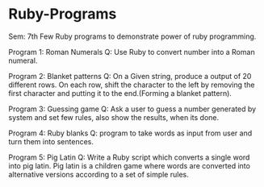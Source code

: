# Ruby-Programs
Sem: 7th
Few Ruby programs to demonstrate power of ruby programming.

Program 1: Roman Numerals
Q: Use Ruby to convert number into a Roman numeral.

Program 2: Blanket patterns
Q: On a Given string, produce a output of 20 different rows. On each row, shift the character to the left by removing the first character
   and putting it to the end.(Forming a blanket pattern).

Program 3: Guessing game
Q: Ask a user to guess a number generated by system and set few rules, also show the results, when its done.

Program 4: Ruby blanks
Q: program to take words as input from user and turn them into sentences.

Program 5: Pig Latin
Q: Write a Ruby script which converts a single word into pig latin.
   Pig latin is a children game where words  are converted into alternative versions according to a set of simple rules.
